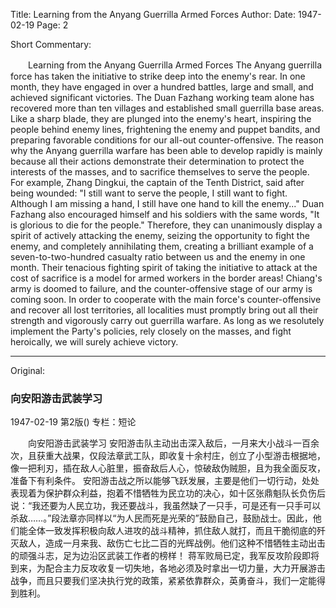 Title: Learning from the Anyang Guerrilla Armed Forces
Author:
Date: 1947-02-19
Page: 2

Short Commentary:

　　Learning from the Anyang Guerrilla Armed Forces
    The Anyang guerrilla force has taken the initiative to strike deep into the enemy's rear. In one month, they have engaged in over a hundred battles, large and small, and achieved significant victories. The Duan Fazhang working team alone has recovered more than ten villages and established small guerrilla base areas. Like a sharp blade, they are plunged into the enemy's heart, inspiring the people behind enemy lines, frightening the enemy and puppet bandits, and preparing favorable conditions for our all-out counter-offensive.
    The reason why the Anyang guerrilla warfare has been able to develop rapidly is mainly because all their actions demonstrate their determination to protect the interests of the masses, and to sacrifice themselves to serve the people. For example, Zhang Dingkui, the captain of the Tenth District, said after being wounded: "I still want to serve the people, I still want to fight. Although I am missing a hand, I still have one hand to kill the enemy..." Duan Fazhang also encouraged himself and his soldiers with the same words, "It is glorious to die for the people." Therefore, they can unanimously display a spirit of actively attacking the enemy, seizing the opportunity to fight the enemy, and completely annihilating them, creating a brilliant example of a seven-to-two-hundred casualty ratio between us and the enemy in one month. Their tenacious fighting spirit of taking the initiative to attack at the cost of sacrifice is a model for armed workers in the border areas!
    Chiang's army is doomed to failure, and the counter-offensive stage of our army is coming soon. In order to cooperate with the main force's counter-offensive and recover all lost territories, all localities must promptly bring out all their strength and vigorously carry out guerrilla warfare. As long as we resolutely implement the Party's policies, rely closely on the masses, and fight heroically, we will surely achieve victory.



<hr /> 

Original: 


### 向安阳游击武装学习

1947-02-19
第2版()
专栏：短论

　　向安阳游击武装学习
    安阳游击队主动出击深入敌后，一月来大小战斗一百余次，且获重大战果，仅段法章武工队，即收复十余村庄，创立了小型游击根据地，像一把利刃，插在敌人心脏里，振奋敌后人心，惊破敌伪贼胆，且为我全面反攻，准备下有利条件。
    安阳游击战之所以能够飞跃发展，主要是他们一切行动，处处表现着为保护群众利益，抱着不惜牺牲为民立功的决心，如十区张鼎魁队长负伤后说：“我还要为人民立功，我还要战斗，我虽然缺了一只手，可是还有一只手可以杀敌……。”段法章亦同样以“为人民而死是光荣的”鼓励自己，鼓励战士。因此，他们能全体一致发挥积极向敌人进攻的战斗精神，抓住敌人就打，而且干脆彻底的歼灭敌人，造成一月来我、敌伤亡七比二百的光辉战例。他们这种不惜牺牲主动出击的顽强斗志，足为边沿区武装工作者的榜样！
    蒋军败局已定，我军反攻阶段即将到来，为配合主力反攻收复一切失地，各地必须及时拿出一切力量，大力开展游击战争，而且只要我们坚决执行党的政策，紧紧依靠群众，英勇奋斗，我们一定能得到胜利。

